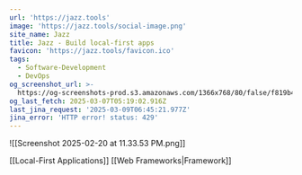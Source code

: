 ```yaml
---
url: 'https://jazz.tools'
image: 'https://jazz.tools/social-image.png'
site_name: Jazz
title: Jazz - Build local-first apps
favicon: 'https://jazz.tools/favicon.ico'
tags:
  - Software-Development
  - DevOps
og_screenshot_url: >-
  https://og-screenshots-prod.s3.amazonaws.com/1366x768/80/false/f819b4e701a2dc494be75f972972c0057931844a646b33467a69ea98f9c4f435.jpeg
og_last_fetch: 2025-03-07T05:19:02.916Z
last_jina_request: '2025-03-09T06:45:21.977Z'
jina_error: 'HTTP error! status: 429'
---
```

![[Screenshot 2025-02-20 at 11.33.53 PM.png]]

[[Local-First Applications]]
[[Web Frameworks|Framework]]

